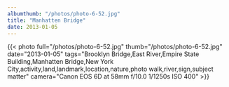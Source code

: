 ```yaml
---
albumthumb: "/photos/photo-6-52.jpg"
title: "Manhatten Bridge"
date: 2013-01-05
---
```

{{< photo full="/photos/photo-6-52.jpg" thumb="/photos/photo-6-52.jpg" date="2013-01-05" tags="Brooklyn Bridge,East River,Empire State Building,Manhatten Bridge,New York City,activity,land,landmark,location,nature,photo walk,river,sign,subject matter" camera="Canon EOS 6D at 58mm f/10.0 1/1250s ISO 400" >}}
